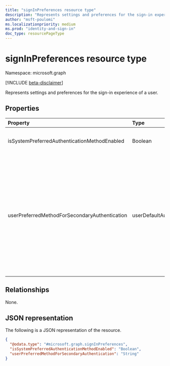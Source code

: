 ```yaml
---
title: "signInPreferences resource type"
description: "Represents settings and preferences for the sign-in experience of a user."
author: "msft-poulomi"
ms.localizationpriority: medium
ms.prod: "identity-and-sign-in"
doc_type: resourcePageType
---
```


# signInPreferences resource type

Namespace: microsoft.graph

[!INCLUDE [beta-disclaimer](../../includes/beta-disclaimer.md)]

Represents settings and preferences for the sign-in experience of a user.

## Properties

|Property|Type|Description|
|:---|:---|:---|
|isSystemPreferredAuthenticationMethodEnabled|Boolean|Indicates whether the credential preferences of the system are enabled.|
|userPreferredMethodForSecondaryAuthentication|userDefaultAuthenticationMethodType|The default second-factor method used by the user when signing in. If a user is enabled for system-preferred authentication, then this value is ignored except for a few scenarios where a user is authenticating via NPS extension or ADFS adapter. Possible values are `push`, `oath`, `voiceMobile`, `voiceAlternateMobile`, `voiceOffice`, `sms`, and `unknownFutureValue`|

## Relationships

None.

## JSON representation

The following is a JSON representation of the resource.
<!-- {
  "blockType": "resource",
  "@odata.type": "microsoft.graph.signInPreferences"
}
-->
``` json
{
  "@odata.type": "#microsoft.graph.signInPreferences",
  "isSystemPreferredAuthenticationMethodEnabled": "Boolean",
  "userPreferredMethodForSecondaryAuthentication": "String"
}
```
